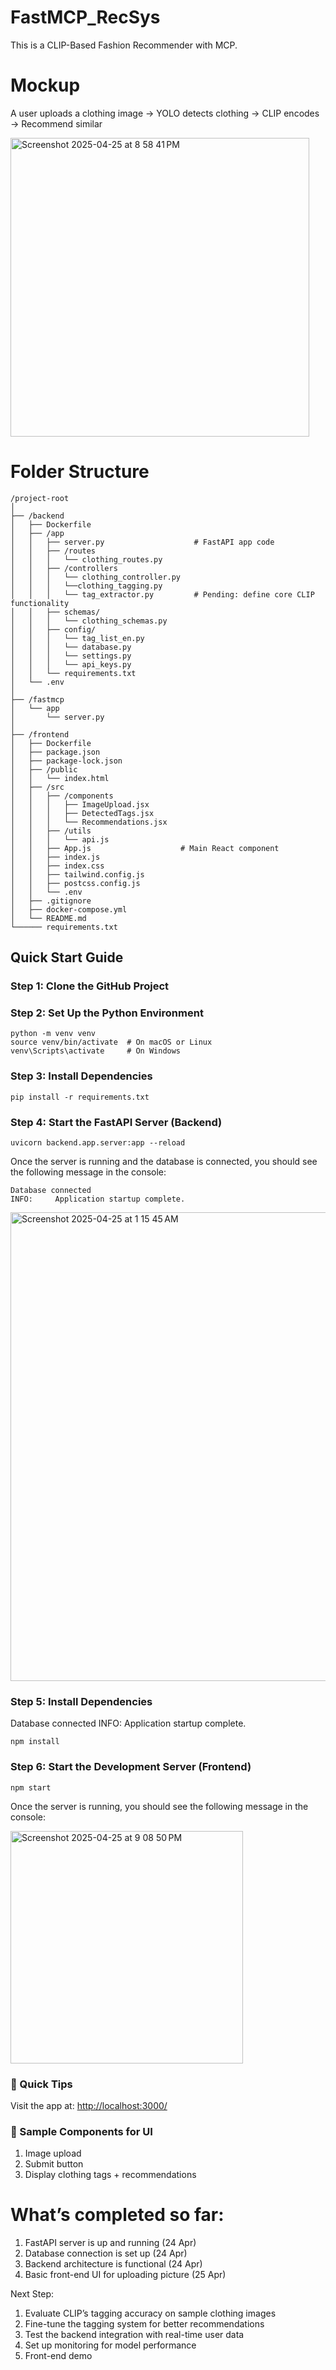 # FastMCP_RecSys
This is a CLIP-Based Fashion Recommender with MCP. 

# Mockup
A user uploads a clothing image → YOLO detects clothing → CLIP encodes → Recommend similar

<img width="478" alt="Screenshot 2025-04-25 at 8 58 41 PM" src="https://github.com/user-attachments/assets/81714a44-614d-4cc1-8b95-16de984c29d7" />

# Folder Structure
```
/project-root
│
├── /backend
│   ├── Dockerfile            
│   ├── /app
│   │   ├── server.py                    # FastAPI app code
│   │   ├── /routes
│   │   │   └── clothing_routes.py
│   │   ├── /controllers
│   │   │   └── clothing_controller.py
│   │   │   └──clothing_tagging.py
│   │   │   └── tag_extractor.py         # Pending: define core CLIP functionality
│   │   ├── schemas/
│   │   │   └── clothing_schemas.py
│   │   ├── config/
│   │   │   └── tag_list_en.py
│   │   │   └── database.py       
│   │   │   └── settings.py       
│   │   │   └── api_keys.py     
│   │   └── requirements.txt      
│   └── .env                      
│                      
├── /fastmcp
│   └── app
│       └── server.py  
│
├── /frontend 
│   ├── Dockerfile        
│   ├── package.json              
│   ├── package-lock.json         
│   ├── /public
│   │   └── index.html            
│   ├── /src
│   │   ├── /components            
│   │   │   ├── ImageUpload.jsx    
│   │   │   ├── DetectedTags.jsx   
│   │   │   └── Recommendations.jsx 
│   │   ├── /utils
│   │   │   └── api.js             
│   │   ├── App.js                    # Main React component
│   │   ├── index.js
│   │   ├── index.css            
│   │   ├── tailwind.config.js        
│   │   ├── postcss.config.js        
│   │   └── .env                      
│   ├── .gitignore                    
│   ├── docker-compose.yml            
│   └── README.md                    
└────── requirements.txt

```

## Quick Start Guide
### Step 1: Clone the GitHub Project
### Step 2: Set Up the Python Environment
```
python -m venv venv
source venv/bin/activate  # On macOS or Linux
venv\Scripts\activate     # On Windows
```
### Step 3: Install Dependencies
```
pip install -r requirements.txt
```
### Step 4: Start the FastAPI Server (Backend)
```
uvicorn backend.app.server:app --reload
```
Once the server is running and the database is connected, you should see the following message in the console:
```
Database connected
INFO:     Application startup complete.
```
<img width="750" alt="Screenshot 2025-04-25 at 1 15 45 AM" src="https://github.com/user-attachments/assets/7f3fc403-fb33-4107-a00c-61796a48ecec" />

### Step 5: Install Dependencies
Database connected
INFO:     Application startup complete.
```
npm install
```
### Step 6: Start the Development Server (Frontend)
```
npm start
```
Once the server is running, you should see the following message in the console:

<img width="372" alt="Screenshot 2025-04-25 at 9 08 50 PM" src="https://github.com/user-attachments/assets/794a6dba-9fbb-40f1-9e57-c5c2e2af1013" />


### 📌 Quick Tips
Visit the app at: [http://localhost:3000/](http://localhost:3000/)
### 📌 Sample Components for UI
1. Image upload
2. Submit button
3. Display clothing tags + recommendations

# What’s completed so far:
1. FastAPI server is up and running (24 Apr)
2. Database connection is set up (24 Apr)
3. Backend architecture is functional (24 Apr)
4. Basic front-end UI for uploading picture (25 Apr)

Next Step:
1. Evaluate CLIP’s tagging accuracy on sample clothing images
2. Fine-tune the tagging system for better recommendations
3. Test the backend integration with real-time user data
4. Set up monitoring for model performance
5. Front-end demo
